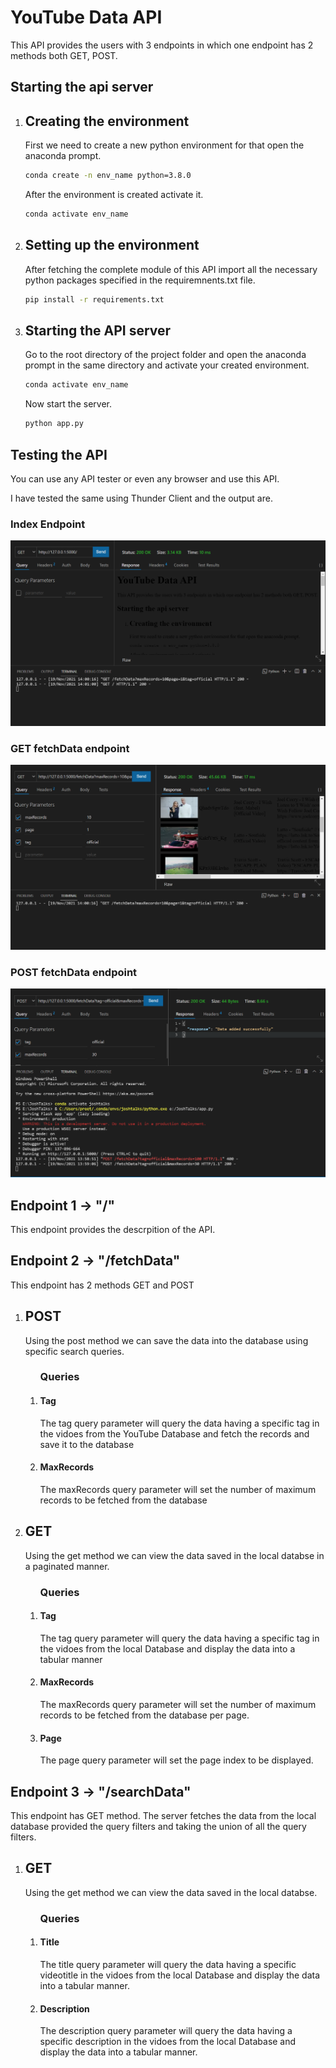 # YouTube Data API
This API provides the users with 3 endpoints in which one endpoint has 2 methods both GET, POST.

## Starting the api server
<ol>
<li>
<h2>Creating the environment</h2>
First we need to create a new python environment for that open the anaconda prompt.

```sh
conda create -n env_name python=3.8.0
```
After the environment is created activate it.
```sh
conda activate env_name
```
</li>
<li>
<h2>Setting up the environment</h2>
After fetching the complete module of this API import all the necessary python packages specified in the requiremnents.txt file.

```sh
pip install -r requirements.txt
```
</li>
<li>
<h2>Starting the API server</h2>
Go to the root directory of the project folder and open the anaconda prompt in the same directory and activate your created environment.

```sh
conda activate env_name
```

Now start the server.

```sh
python app.py
```
</li>
</ol>

<p>
<h2>
Testing the API
</h2>
You can use any API tester or even any browser and use this API.

I have tested the same using Thunder Client and the output are.

### Index Endpoint
![Index Request](static/images/index.PNG)
### GET fetchData endpoint
![GET Request](static/images/get.PNG)
### POST fetchData endpoint
![POST Request](static/images/post.PNG)
</p>

## Endpoint 1 -> "/"
This endpoint provides the descrpition of the API.

## Endpoint 2 -> "/fetchData"
This endpoint has 2 methods GET and POST
<ol>
<li>
<h2>POST</h2>
<p>
    Using the post method we can save the data into the database using specific search queries.
<ol>
<h3>    
    Queries
</h3>
<li>
<h4>Tag</h4>
The tag query parameter will query the data having a specific tag in the vidoes from the YouTube Database and fetch the records and save it to the database
</li>
<li>
<h4>MaxRecords</h4>
The maxRecords query parameter will set the number of maximum records to be fetched from the database
</li>
</ol>
</li>
<li>
<h2>GET</h2>
<p>
    Using the get method we can view the data saved in the local databse in a paginated manner.
<ol>
<h3>    
    Queries
</h3>
<li>
<h4>Tag</h4>
The tag query parameter will query the data having a specific tag in the vidoes from the local Database and display the data into a tabular manner
</li>
<li>
<h4>MaxRecords</h4>
The maxRecords query parameter will set the number of maximum records to be fetched from the database per page.
</li>
<li>
<h4>Page</h4>
The page query parameter will set the page index to be displayed.
</li>
</ol>
</li>
</ol>
</p> 
</li>
</ol>

## Endpoint 3 -> "/searchData"
This endpoint has GET method.
The server fetches the data from the local database provided the query filters and taking the union of all the query filters.
<ol>
<li>
<h2>GET</h2>
<p>
    Using the get method we can view the data saved in the local databse.
<ol>
<h3>    
    Queries
</h3>
<li>
<h4>Title</h4>
The title query parameter will query the data having a specific videotitle in the vidoes from the local Database and display the data into a tabular manner.
</li>
<li>
<h4>Description</h4>
The description query parameter will query the data having a specific description in the vidoes from the local Database and display the data into a tabular manner.
</li>

</ol>
</li>
</ol>
</p> 
</li>
</ol>
